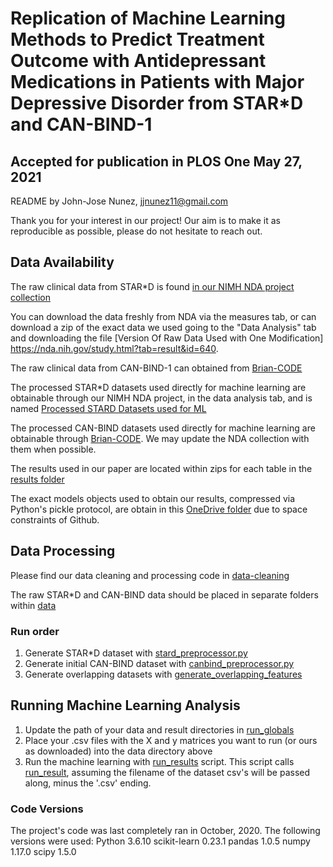 # Replication of Machine Learning Methods to Predict Treatment Outcome with Antidepressant Medications in Patients with Major Depressive Disorder from STAR*D and CAN-BIND-1
## Accepted for publication in PLOS One May 27, 2021

README by John-Jose Nunez, jjnunez11@gmail.com

Thank you for your interest in our project! Our aim is to make it as reproducible as possible, please do not hesitate to reach out. 

## Data Availability
The raw clinical data from STAR*D is found [in our NIMH NDA project collection](http://dx.doi.org/10.15154/1503299)

You can download the data freshly from NDA via the measures tab, or can download a zip of the exact data we used going to the "Data Analysis" tab
and downloading the file [Version Of Raw Data Used with One Modification] https://nda.nih.gov/study.html?tab=result&id=640. 

The raw clinical data from CAN-BIND-1 can obtained from [Brian-CODE](https://braininstitute.ca/research-data-sharing/brain-code)

The processed STAR*D datasets used directly for machine learning are obtainable through our NIMH NDA project, in the data analysis tab,
and is named [Processed STARD Datasets used for ML](https://nda.nih.gov/study.html?tab=result&id=640)

The processed CAN-BIND datasets used directly for machine learning are obtainable through [Brian-CODE](https://braininstitute.ca/research-data-sharing/brain-code).
We may update the NDA collection with them when possible. 

The results used in our paper are located within zips for each table in the [results folder](./results)

The exact models objects used to obtain our results, compressed via Python's pickle protocol, are obtain in this [OneDrive folder](https://onedrive.live.com/embed?cid=3270DE108C079AD9&resid=3270DE108C079AD9%2113381&authkey=AGH3p3NQb5bCa9w) due to space constraints of Github. 

## Data Processing

Please find our data cleaning and processing code in [data-cleaning](./code/data-cleaning/)

The raw STAR*D and CAN-BIND data should be placed in separate folders within [data](./data/)

### Run order
1. Generate STAR*D dataset with [stard_preprocessor.py](./code/data-cleaning/stard_preprocessor.py)
2. Generate initial CAN-BIND dataset with  [canbind_preprocessor.py](./code/data-cleaning/canbind_preprocessor.py)
3. Generate overlapping datasets with [generate_overlapping_features](./code/data-cleaning/generate_overlapping_features.py)

## Running Machine Learning Analysis
1. Update the path of your data and result directories in [run_globals](./code/run_globals.py)
2. Place your .csv files with the X and y matrices you want to run (or ours as downloaded) into the data directory above
3. Run the machine learning with [run_results](./code/run_results.py) script. This script calls [run_result](./code/run_results.py), assuming the filename of the 
dataset csv's will be passed along, minus the '.csv' ending. 

### Code Versions
The project's code was last completely ran in October, 2020. The following versions were used:
Python 3.6.10
scikit-learn 0.23.1
pandas 1.0.5
numpy 1.17.0
scipy 1.5.0
